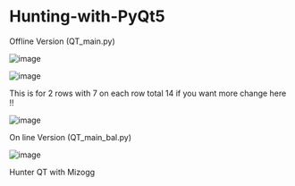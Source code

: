 # Hunting-with-PyQt5

Offline Version (QT_main.py)

![image](https://user-images.githubusercontent.com/88630056/209880734-971f3fe5-555b-4122-ba2e-5bb4b74837db.png)

![image](https://user-images.githubusercontent.com/88630056/209684288-0d1f4578-832a-4fe4-a37b-cbf8d4ba7441.png)

This is for 2 rows with 7 on each row total 14 if you want more change here !!

![image](https://user-images.githubusercontent.com/88630056/209684330-23dfe48e-db02-4fdc-8746-8b14bd1de148.png)


On line Version (QT_main_bal.py)

![image](https://user-images.githubusercontent.com/88630056/209581731-13fcea00-405a-4db6-9d50-a464c651b6f0.png)



Hunter QT with Mizogg
